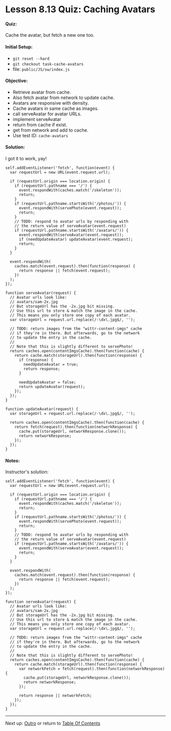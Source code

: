 # Lesson 8.13 Quiz: Caching Avatars

#### Quiz:
Cache the avatar, but fetch a new one too.

#### Initial Setup:
- `git reset --hard`
- `git checkout task-cache-avatars`
- file: `public/JS/sw/index.js`

#### Objective:
- Retrieve avatar from cache.
- Also fetch avatar from network to update cache.
- Avatars are responsive with density.
- Cache avatars in same cache as images.
- call serveAvatar for avatar URLs.
- implement serveAvatar
- return from cache if exist.
- get from network and add to cache.
- Use test ID: `cache-avatars`

#### Solution:
I got it to work, yay!
```
self.addEventListener('fetch', function(event) {
  var requestUrl = new URL(event.request.url);

  if (requestUrl.origin === location.origin) {
    if (requestUrl.pathname === '/') {
      event.respondWith(caches.match('/skeleton'));
      return;
    }
    if (requestUrl.pathname.startsWith('/photos/')) {
      event.respondWith(servePhoto(event.request));
      return;
    }
    // TODO: respond to avatar urls by responding with
    // the return value of serveAvatar(event.request)
    if (requestUrl.pathname.startsWith('/avatars/')) {
      event.respondWith(serveAvatar(event.request));
      if (needUpdateAvatar) updateAvatar(event.request);
      return;
    }
  }

  event.respondWith(
    caches.match(event.request).then(function(response) {
      return response || fetch(event.request);
    })
  );
});

function serveAvatar(request) {
  // Avatar urls look like:
  // avatars/sam-2x.jpg
  // But storageUrl has the -2x.jpg bit missing.
  // Use this url to store & match the image in the cache.
  // This means you only store one copy of each avatar.
  var storageUrl = request.url.replace(/-\dx\.jpg$/, '');

  // TODO: return images from the "wittr-content-imgs" cache
  // if they're in there. But afterwards, go to the network
  // to update the entry in the cache.
  //
  // Note that this is slightly different to servePhoto!
  return caches.open(contentImgsCache).then(function(cache) {
    return cache.match(storageUrl).then(function(response) {
      if (response) {
        needUpdateAvatar = true;
        return response;
      }
       
      needUpdateAvatar = false;
      return updateAvatar(request);
    });
  });
}

function updateAvatar(request) {
  var storageUrl = request.url.replace(/-\dx\.jpg$/, '');

  return caches.open(contentImgsCache).then(function(cache) {
    return fetch(request).then(function(networkResponse) {
      cache.put(storageUrl, networkResponse.clone());
      return networkResponse;
    });
  });
}
```

#### Notes:
Instructor's solution:
```
self.addEventListener('fetch', function(event) {
  var requestUrl = new URL(event.request.url);

  if (requestUrl.origin === location.origin) {
    if (requestUrl.pathname === '/') {
      event.respondWith(caches.match('/skeleton'));
      return;
    }
    if (requestUrl.pathname.startsWith('/photos/')) {
      event.respondWith(servePhoto(event.request));
      return;
    }
    // TODO: respond to avatar urls by responding with
    // the return value of serveAvatar(event.request)
    if (requestUrl.pathname.startsWith('/avatars/')) {
      event.respondWith(serveAvatar(event.request));
      return;
    }
  }

  event.respondWith(
    caches.match(event.request).then(function(response) {
      return response || fetch(event.request);
    })
  );
});

function serveAvatar(request) {
  // Avatar urls look like:
  // avatars/sam-2x.jpg
  // But storageUrl has the -2x.jpg bit missing.
  // Use this url to store & match the image in the cache.
  // This means you only store one copy of each avatar.
  var storageUrl = request.url.replace(/-\dx\.jpg$/, '');

  // TODO: return images from the "wittr-content-imgs" cache
  // if they're in there. But afterwards, go to the network
  // to update the entry in the cache.
  //
  // Note that this is slightly different to servePhoto!
  return caches.open(contentImgsCache).then(function(cache) {
    return cache.match(storageUrl).then(function(response) {
      var networkFetch = fetch(request).then(function(networkResponse) {
        cache.put(storageUrl, networkResponse.clone());
        return networkResponse;
      });

      return response || networkFetch;
    });
  });
}
```

- - -
Next up: [Outro](ND024_Part3_Lesson08_14.md) or return to [Table Of Contents](./ND024_TableOfContents.md)
